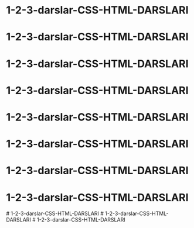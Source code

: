 # 1-2-3-darslar-CSS-HTML-DARSLARI
# 1-2-3-darslar-CSS-HTML-DARSLARI
# 1-2-3-darslar-CSS-HTML-DARSLARI
# 1-2-3-darslar-CSS-HTML-DARSLARI
# 1-2-3-darslar-CSS-HTML-DARSLARI
# 1-2-3-darslar-CSS-HTML-DARSLARI
# 1-2-3-darslar-CSS-HTML-DARSLARI
# 1-2-3-darslar-CSS-HTML-DARSLARI
#   1 - 2 - 3 - d a r s l a r - C S S - H T M L - D A R S L A R I  
 #   1 - 2 - 3 - d a r s l a r - C S S - H T M L - D A R S L A R I  
 # 1-2-3-darslar-CSS-HTML-DARSLARI
